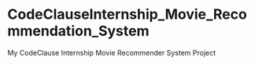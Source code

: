 # CodeClauseInternship_Movie_Recommendation_System
My CodeClause Internship Movie Recommender System Project
